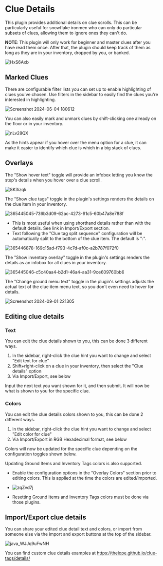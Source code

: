# Clue Details

This plugin provides additional details on clue scrolls. This can be particularly useful for snowflake ironmen who can only do particular subsets of clues, allowing them to ignore ones they can't do.

**NOTE**: This plugin will only work for beginner and master clues after you have read them once. After that, the plugin should keep track of them as long as they are in your inventory, dropped by you, or banked.

![HxS6Axb](https://github.com/user-attachments/assets/b9c8799c-9210-4f46-82b6-7f339104d210)

## Marked Clues

There are configurable filter lists you can set up to enable highlighting of clues you've chosen. Use filters in the sidebar to easily find the clues you're interested in highlighting.

![Screenshot 2024-06-04 180612](https://github.com/Zoinkwiz/clue-regions/assets/29153234/d08ee01a-d8c0-4baf-9054-6fc9173af6cd)

You can also easily mark and unmark clues by shift-clicking one already on the floor or in your inventory.

![nLv28QX](https://github.com/user-attachments/assets/c059b2e2-c45f-4c83-becc-17bd6eda22fc)

As the hints appear if you hover over the menu option for a clue, it can make it easier to identify which clue is which in a big stack of clues.

## Overlays

The "Show hover text" toggle will provide an infobox letting you know the step's details when you hover over a clue scroll.

![8K3izqk](https://github.com/user-attachments/assets/a3b4a3f6-1844-4584-b701-f4d8dca7e334)

The "Show clue tags" toggle in the plugin's settings renders the details on the clue item in your inventory.

![365445045-736b3d09-62ac-4273-91c5-60b47a8e788f](https://github.com/user-attachments/assets/5b895aa2-0182-412f-9854-376abdaa228a)

- This is most useful when using shorthand details rather than with the default details. See link in Import/Export section.
- Text following the "Clue tag split sequence" configuration will be automatically split to the bottom of the clue item. The default is ":".

![365446878-169c15ad-f793-4c7d-af0c-a2b787f072f0](https://github.com/user-attachments/assets/cac24b71-74a8-4a13-94b7-6d61ae5d1813)

The "Show inventory overlay" toggle in the plugin's settings renders the details as an infobox for all clues in your inventory.

![365445046-c5c40aa4-b2d1-46a4-aa31-9ce609760bb6](https://github.com/user-attachments/assets/a1386cd7-7802-471f-92cd-9578688bda83)

The "Change ground menu text" toggle in the plugin's settings adjusts the actual text of the clue item menu text, so you don't even need to hover for details.

![Screenshot 2024-09-01 221305](https://github.com/user-attachments/assets/72685ba5-f441-4cac-b18c-6cc0ddf42d98)

## Editing clue details

### Text
You can edit the clue details shown to you, this can be done 3 different ways.
1. In the sidebar, right-click the clue hint you want to change and select "Edit text for clue"
2. Shift+right-click on a clue in your inventory, then select the "Clue details" option
3. Via Import/Export, see below

Input the next text you want shown for it, and then submit. It will now be what is shown to you for the specific clue.

### Colors
You can edit the clue details colors shown to you, this can be done 2 different ways.
1. In the sidebar, right-click the clue hint you want to change and select "Edit color for clue"
2. Via Import/Export in RGB Hexadecimal format, see below

Colors will now be updated for the specific clue depending on the configuration toggles shown below.

Updating Ground Items and Inventory Tags colors is also supported. 

- Enable the configuration options in the "Overlay Colors" section prior to editing colors. This is applied at the time the colors are edited/imported.
  
- ![zqZvd7j](https://github.com/user-attachments/assets/b5f9db3e-d2fb-4f3e-95f5-2197feadd591)

- Resetting Ground Items and Inventory Tags colors must be done via those plugins.

## Import/Export clue details

You can share your edited clue detail text and colors, or import from someone else via the import and export buttons at the top of the sidebar.

![java_WJJq9uFwNH](https://github.com/user-attachments/assets/504a4bb8-a0dc-429d-be3d-1684e663a264)

You can find custom clue details examples at https://thelope.github.io/clue-tags/details/
